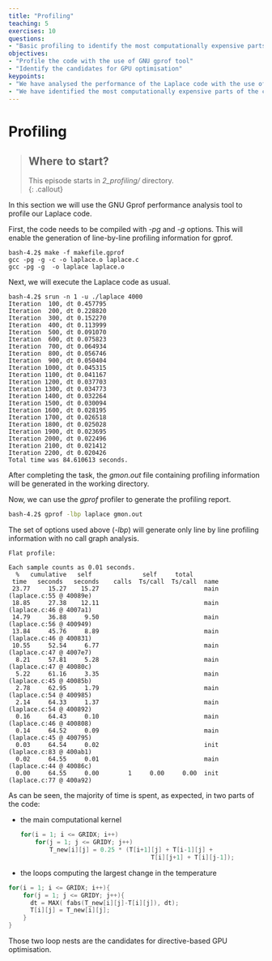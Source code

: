 ```yaml
---
title: "Profiling"
teaching: 5
exercises: 10
questions:
- "Basic profiling to identify the most computationally expensive parts of the code"
objectives:
- "Profile the code with the use of GNU gprof tool"
- "Identify the candidates for GPU optimisation"
keypoints:
- "We have analysed the performance of the Laplace code with the use of GNU Gprof profiler"
- "We have identified the most computationally expensive parts of the code - two loop nests executed in each iteration of the solver"
---
```


# Profiling

> ## Where to start?
> This episode starts in *2_profiling/* directory.   
{: .callout}

In this section we will use the GNU Gprof performance analysis tool to profile our Laplace code.

First, the code needs to be compiled with *-pg* and *-g* options. This will enable the generation of line-by-line profiling information for gprof.

```
bash-4.2$ make -f makefile.gprof
gcc -pg -g -c -o laplace.o laplace.c
gcc -pg -g  -o laplace laplace.o
```

Next, we will execute the Laplace code as usual.

```
bash-4.2$ srun -n 1 -u ./laplace 4000
Iteration  100, dt 0.457795
Iteration  200, dt 0.228820
Iteration  300, dt 0.152270
Iteration  400, dt 0.113999
Iteration  500, dt 0.091070
Iteration  600, dt 0.075823
Iteration  700, dt 0.064934
Iteration  800, dt 0.056746
Iteration  900, dt 0.050404
Iteration 1000, dt 0.045315
Iteration 1100, dt 0.041167
Iteration 1200, dt 0.037703
Iteration 1300, dt 0.034773
Iteration 1400, dt 0.032264
Iteration 1500, dt 0.030094
Iteration 1600, dt 0.028195
Iteration 1700, dt 0.026518
Iteration 1800, dt 0.025028
Iteration 1900, dt 0.023695
Iteration 2000, dt 0.022496
Iteration 2100, dt 0.021412
Iteration 2200, dt 0.020426
Total time was 84.610613 seconds.
```
After completing the task, the *gmon.out* file containing profiling information will be generated in the working directory.

Now, we can use the *gprof* profiler to generate the profiling report.  

```bash
bash-4.2$ gprof -lbp laplace gmon.out
```
The set of options used above (*-lbp*) will generate only line by line profiling information with no call graph analysis.
```
Flat profile:

Each sample counts as 0.01 seconds.
  %   cumulative   self              self     total
 time   seconds   seconds    calls  Ts/call  Ts/call  name
 23.77     15.27    15.27                             main (laplace.c:55 @ 40089e)
 18.85     27.38    12.11                             main (laplace.c:46 @ 4007a1)
 14.79     36.88     9.50                             main (laplace.c:56 @ 400949)
 13.84     45.76     8.89                             main (laplace.c:46 @ 400831)
 10.55     52.54     6.77                             main (laplace.c:47 @ 4007e7)
  8.21     57.81     5.28                             main (laplace.c:47 @ 40080c)
  5.22     61.16     3.35                             main (laplace.c:45 @ 40085b)
  2.78     62.95     1.79                             main (laplace.c:54 @ 400985)
  2.14     64.33     1.37                             main (laplace.c:54 @ 400892)
  0.16     64.43     0.10                             main (laplace.c:46 @ 400808)
  0.14     64.52     0.09                             main (laplace.c:45 @ 400795)
  0.03     64.54     0.02                             init (laplace.c:83 @ 400ab1)
  0.02     64.55     0.01                             main (laplace.c:44 @ 40086c)
  0.00     64.55     0.00        1     0.00     0.00  init (laplace.c:77 @ 400a92)
  ```
As can be seen, the majority of time is spent, as expected, in two parts of the code:
* the main computational kernel
    ```c
    for(i = 1; i <= GRIDX; i++)
        for(j = 1; j <= GRIDY; j++)
            T_new[i][j] = 0.25 * (T[i+1][j] + T[i-1][j] +
                                        T[i][j+1] + T[i][j-1]);    
    ```
* the loops computing the largest change in the temperature
```c
for(i = 1; i <= GRIDX; i++){
    for(j = 1; j <= GRIDY; j++){
      dt = MAX( fabs(T_new[i][j]-T[i][j]), dt);
      T[i][j] = T_new[i][j];
    }
}
```

Those two loop nests are the candidates for directive-based GPU optimisation.
